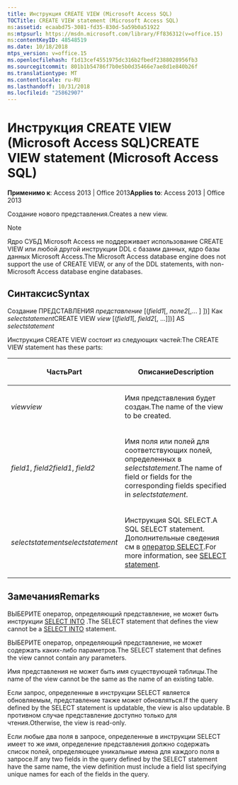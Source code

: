 ```yaml
---
title: Инструкция CREATE VIEW (Microsoft Access SQL)
TOCTitle: CREATE VIEW statement (Microsoft Access SQL)
ms:assetid: ecaabd75-3081-fd35-830d-5a59b0a51922
ms:mtpsurl: https://msdn.microsoft.com/library/Ff836312(v=office.15)
ms:contentKeyID: 48548519
ms.date: 10/18/2018
mtps_version: v=office.15
ms.openlocfilehash: f1d13cef4551975dc316b2fbedf2388028956fb3
ms.sourcegitcommit: 801b1b54786f7b0e5b0d35466e7ae8d1e840b26f
ms.translationtype: MT
ms.contentlocale: ru-RU
ms.lasthandoff: 10/31/2018
ms.locfileid: "25862907"
---
```

# <a name="create-view-statement-microsoft-access-sql"></a><span data-ttu-id="17b82-102">Инструкция CREATE VIEW (Microsoft Access SQL)</span><span class="sxs-lookup"><span data-stu-id="17b82-102">CREATE VIEW statement (Microsoft Access SQL)</span></span>

<span data-ttu-id="17b82-103">**Применимо к**: Access 2013 | Office 2013</span><span class="sxs-lookup"><span data-stu-id="17b82-103">**Applies to**: Access 2013 | Office 2013</span></span>

<span data-ttu-id="17b82-104">Создание нового представления.</span><span class="sxs-lookup"><span data-stu-id="17b82-104">Creates a new view.</span></span>

> [!NOTE]
> <span data-ttu-id="17b82-105">Ядро СУБД Microsoft Access не поддерживает использование CREATE VIEW или любой другой инструкции DDL с базами данных, ядро базы данных Microsoft Access.</span><span class="sxs-lookup"><span data-stu-id="17b82-105">The Microsoft Access database engine does not support the use of CREATE VIEW, or any of the DDL statements, with non-Microsoft Access database engine databases.</span></span>

## <a name="syntax"></a><span data-ttu-id="17b82-106">Синтаксис</span><span class="sxs-lookup"><span data-stu-id="17b82-106">Syntax</span></span>

<span data-ttu-id="17b82-107">Создание ПРЕДСТАВЛЕНИЯ *представление* \[(*field1*\[, *поле2*\[,... \] \])\] Как *selectstatement*</span><span class="sxs-lookup"><span data-stu-id="17b82-107">CREATE VIEW *view* \[(*field1*\[, *field2*\[, …\]\])\] AS *selectstatement*</span></span>

<span data-ttu-id="17b82-108">Инструкция CREATE VIEW состоит из следующих частей:</span><span class="sxs-lookup"><span data-stu-id="17b82-108">The CREATE VIEW statement has these parts:</span></span>

<table>
<colgroup>
<col style="width: 50%" />
<col style="width: 50%" />
</colgroup>
<thead>
<tr class="header">
<th><p><span data-ttu-id="17b82-109">Часть</span><span class="sxs-lookup"><span data-stu-id="17b82-109">Part</span></span></p></th>
<th><p><span data-ttu-id="17b82-110">Описание</span><span class="sxs-lookup"><span data-stu-id="17b82-110">Description</span></span></p></th>
</tr>
</thead>
<tbody>
<tr class="odd">
<td><p><span data-ttu-id="17b82-111"><em>view</em></span><span class="sxs-lookup"><span data-stu-id="17b82-111"><em>view</em></span></span></p></td>
<td><p><span data-ttu-id="17b82-112">Имя представления будет создан.</span><span class="sxs-lookup"><span data-stu-id="17b82-112">The name of the view to be created.</span></span></p></td>
</tr>
<tr class="even">
<td><p><span data-ttu-id="17b82-113"><em>field1</em>, <em>field2</em></span><span class="sxs-lookup"><span data-stu-id="17b82-113"><em>field1</em>, <em>field2</em></span></span></p></td>
<td><p><span data-ttu-id="17b82-114">Имя поля или полей для соответствующих полей, определенных в <em>selectstatement</em>.</span><span class="sxs-lookup"><span data-stu-id="17b82-114">The name of field or fields for the corresponding fields specified in <em>selectstatement</em>.</span></span></p></td>
</tr>
<tr class="odd">
<td><p><span data-ttu-id="17b82-115"><em>selectstatement</em></span><span class="sxs-lookup"><span data-stu-id="17b82-115"><em>selectstatement</em></span></span></p></td>
<td><p><span data-ttu-id="17b82-116">Инструкция SQL SELECT.</span><span class="sxs-lookup"><span data-stu-id="17b82-116">A SQL SELECT statement.</span></span> <span data-ttu-id="17b82-117">Дополнительные сведения см в <a href="select-statement-microsoft-access-sql.md">оператор SELECT</a>.</span><span class="sxs-lookup"><span data-stu-id="17b82-117">For more information, see <a href="select-statement-microsoft-access-sql.md">SELECT statement</a>.</span></span></p></td>
</tr>
</tbody>
</table>


## <a name="remarks"></a><span data-ttu-id="17b82-118">Замечания</span><span class="sxs-lookup"><span data-stu-id="17b82-118">Remarks</span></span>

<span data-ttu-id="17b82-119">ВЫБЕРИТЕ оператор, определяющий представление, не может быть инструкции [SELECT INTO](select-into-statement-microsoft-access-sql.md) .</span><span class="sxs-lookup"><span data-stu-id="17b82-119">The SELECT statement that defines the view cannot be a [SELECT INTO](select-into-statement-microsoft-access-sql.md) statement.</span></span>

<span data-ttu-id="17b82-120">ВЫБЕРИТЕ оператор, определяющий представление, не может содержать каких-либо параметров.</span><span class="sxs-lookup"><span data-stu-id="17b82-120">The SELECT statement that defines the view cannot contain any parameters.</span></span>

<span data-ttu-id="17b82-121">Имя представления не может быть имя существующей таблицы.</span><span class="sxs-lookup"><span data-stu-id="17b82-121">The name of the view cannot be the same as the name of an existing table.</span></span>

<span data-ttu-id="17b82-122">Если запрос, определенные в инструкции SELECT является обновляемым, представление также может обновляться.</span><span class="sxs-lookup"><span data-stu-id="17b82-122">If the query defined by the SELECT statement is updatable, the view is also updatable.</span></span> <span data-ttu-id="17b82-123">В противном случае представление доступно только для чтения.</span><span class="sxs-lookup"><span data-stu-id="17b82-123">Otherwise, the view is read-only.</span></span>

<span data-ttu-id="17b82-124">Если любые два поля в запросе, определенные в инструкции SELECT имеет то же имя, определение представления должно содержать список полей, определяющее уникальные имена для каждого поля в запросе.</span><span class="sxs-lookup"><span data-stu-id="17b82-124">If any two fields in the query defined by the SELECT statement have the same name, the view definition must include a field list specifying unique names for each of the fields in the query.</span></span>

